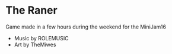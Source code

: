 # The Raner

Game made in a few hours during the weekend for the MiniJam16

* Music by ROLEMUSIC
* Art by TheMiwes
